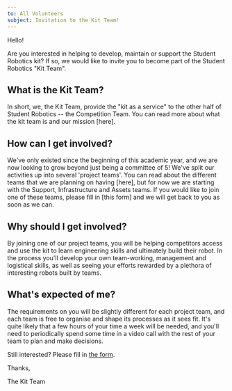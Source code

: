 ```yaml
---
to: All Volunteers
subject: Invitation to the Kit Team!
---
```


Hello!

Are you interested in helping to develop, maintain or support the Student Robotics kit?  If so, we would like to invite you to become part of the Student Robotics "Kit Team".

## What is the Kit Team?

In short, we, the Kit Team, provide the "kit as a service" to the other half of Student Robotics -- the Competition Team.  You can read more about what the kit team is and our mission [here].

## How can I get involved?

We've only existed since the beginning of this academic year, and we are now looking to grow beyond just being a committee of 5!  We've split our activities up into several 'project teams'.  You can read about the different teams that we are planning on having [here], but for now we are starting with the Support, Infrastructure and Assets teams.  If you would like to join one of these teams, please fill in [this form] and we will get back to you as soon as we can.

## Why should I get involved?

By joining one of our project teams, you will be helping competitors access and use the kit to learn engineering skills and ultimately build their robot. In the process you'll develop your own team-working, management and logistical skills, as well as seeing your efforts rewarded by a plethora of interesting robots built by teams.

## What's expected of me?

The requirements on you will be slightly different for each project team, and each team is free to organise and shape its processes as it sees fit.  It's quite likely that a few hours of your time a week will be needed, and you'll need to periodically spend some time in a video call with the rest of your team to plan and make decisions.

Still interested?  Please fill in [the form](https://forms.gle/QGX7ZBCEbxoiiL9e9).

Thanks,

The Kit Team
